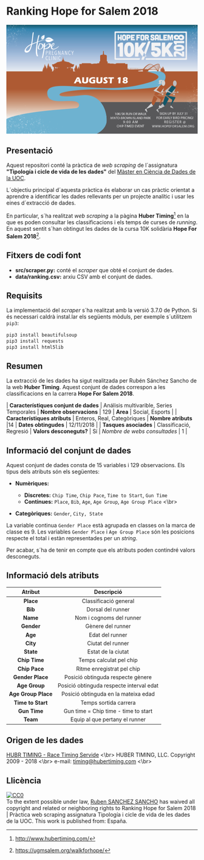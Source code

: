 
# Ranking Hope for Salem 2018


![](img/10KMedia-Slide-16-9-2018.png)


## Presentació

Aquest repositori conté la pràctica  de _web scraping_ de l´assignatura __"Tipología i cicle de vida de les dades"__ del 
[Màster en Ciència de Dades de la UOC](https://estudios.uoc.edu/es/masters-universitarios/data-science/presentacion).

L´objectiu principal d´aquesta pràctica és elaborar un cas pràctic orientat a aprendre a identificar les dades rellevants per un projecte analític i usar les eines d´extracció de dades.

En particular, s´ha realitzat _web scraping_ a la pàgina __Huber Timing__[^1] en
la que es poden consultar les classificacions i els temps de curses de _running_. En
aquest sentit s´han obtingut les dades de la cursa 10K solidària __Hope For Salem 2018__[^2].


[^1]: http://www.hubertiming.com/
[^2]: https://ugmsalem.org/walkforhope/


## Fitxers de codi font

* **src/scraper.py:** conté el _scraper_ que obté el conjunt de dades.
* **data/ranking.csv:** arxiu CSV amb el conjunt de dades.

## Requisits

La implementació del _scraper_ s´ha realitzat amb la versió 3.7.0 de Python. Si
és necessari caldrà instal.lar els següents mòduls, per exemple s´utilitzem
`pip3`:

```{}
pip3 install beautifulsoup
pip3 install requests
pip3 install html5lib
```

## Resumen

La extracció de les dades ha sigut realitzada per Rubén Sánchez Sancho de la web  __Huber Timing__. Aquest conjunt de dades correspon a les classificacions en la carrera __Hope For Salem 2018__.

| __Característiques conjunt de dades__  | Análisis multivarible, Series Temporales  |  __Nombre observacions__ | 129 | __Area__  | Social, Esports  |
| __Característiques atributs__  | Enteros, Real, Categòriques  | __Nombre atributs__  |14 | __Dates obtingudes__  | 12/11/2018  |
| __Tasques asociades__  | Classificació, Regresió  | __Valors desconeguts?__  | Sí  | _Nombre de webs consultades_  | 1 |



## Informació del conjunt de dades


Aquest conjunt de dades consta de 15 variables i 129 observacions. Els tipus dels
atributs són els següentes:

* **Numèriques:**

  + **Discretes:** `Chip Time`, `Chip Pace`, `Time to Start`, `Gun Time`
  + **Continues:** `Place`, `Bib`, `Age`, `Age Group`, `Age Group Place`  <\br>
  
* **Categòriques:** `Gender`, `City, State`

La variable continua `Gender Place` està agrupada en classes on la marca de classe es 9. Les variables `Gender Place` i `Age Group Place` són les posicions respecte el total i estàn representades per un _string_.

Per acabar, s´ha de tenir en compte que els atributs poden contindré valors desconeguts.


## Informació dels atributs


| __Atribut__  | __Descripció__   | 
|:-:|:-:| 
| __Place__  | Classificació general  | 
|  __Bib__ |  Dorsal del runner | 
|  __Name__ |  Nom i cognoms del runner | 
|   __Gender__| Gènere del runner  | 
| __Age__ | Edat del runner | 
| __City__  |  Ciutat  del runner|
| __State__  | Estat de la ciutat  |
|  __Chip Time__ |  Temps calculat pel chip |
| __Chip Pace__  | Ritme enregistrat pel chip  |
| __Gender Place__  | Posició obtinguda respecte gènere  |
|  __Age Group__ | Posició obtinguda respecte interval edat  |
| __Age Group Place__  | Posició obtinguda en la mateixa edad  |
| __Time to Start__  | Temps sortida carrera  |
|  __Gun Time__ | Gun time = Chip time - time to start  |
| __Team__ | Equip al que pertany el runner |


## Origen de les dades

[HUBR TIMING - Race Timing Servide](http://www.hubertiming.com/home) <\br>
HUBER TIMING, LLC. Copyright 2009 - 2018  <\br>
e-mail: timing@hubertiming.com  <\br>

## Llicència



<p xmlns:dct="http://purl.org/dc/terms/" xmlns:vcard="http://www.w3.org/2001/vcard-rdf/3.0#">
  <a rel="license"
     href="http://creativecommons.org/publicdomain/zero/1.0/">
    <img src="http://i.creativecommons.org/p/zero/1.0/88x31.png" style="border-style: none;" alt="CC0" />
  </a>
  <br />
  To the extent possible under law,
  <a rel="dct:publisher"
     href="https://rsanchezs.github.io/web-scraping/">
    <span property="dct:title">Ruben SANCHEZ SANCHO</span></a>
  has waived all copyright and related or neighboring rights to
  <span property="dct:title">Ranking  Hope for Salem 2018 | Pràctica web scraping assignatura Tipología i cicle de vida de les dades de la UOC</span>.
This work is published from:
<span property="vcard:Country" datatype="dct:ISO3166"
      content="ES" about="https://rsanchezs.github.io/web-scraping/">
  España</span>.
</p>







